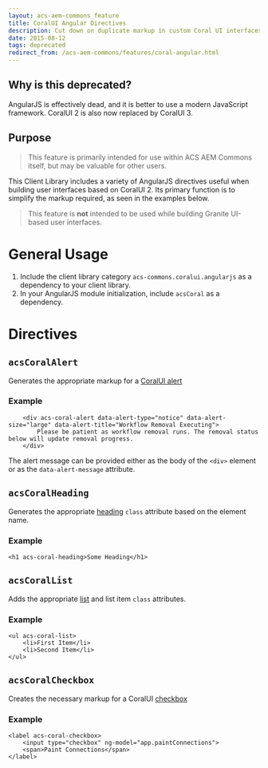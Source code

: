 ```yaml
---
layout: acs-aem-commons_feature
title: CoralUI Angular Directives
description: Cut down on duplicate markup in custom Coral UI interfaces
date: 2015-08-12
tags: deprecated
redirect_from: /acs-aem-commons/features/coral-angular.html
---
```


## Why is this deprecated?

AngularJS is effectively dead, and it is better to use a modern JavaScript framework. CoralUI 2 is also now replaced by CoralUI 3.

## Purpose

> This feature is primarily intended for use within ACS AEM Commons itself, but may be valuable for other users.

This Client Library includes a variety of AngularJS directives useful when building user interfaces based on CoralUI 2. Its primary function is to simplify the markup required, as seen in the examples below.

> This feature is **not** intended to be used while building Granite UI-based user interfaces.

# General Usage

1. Include the client library category `acs-commons.coralui.angularjs` as a dependency to your client library.
2. In your AngularJS module initialization, include `acsCoral` as a dependency.

# Directives

## `acsCoralAlert`

Generates the appropriate markup for a [CoralUI alert](http://docs.adobe.com/docs/en/aem/6-0/develop/ref/coral-ui/docs/2.1.2-aem600-015/alert.html)

### Example

        <div acs-coral-alert data-alert-type="notice" data-alert-size="large" data-alert-title="Workflow Removal Executing">
            Please be patient as workflow removal runs. The removal status below will update removal progress.
        </div>

The alert message can be provided either as the body of the `<div>` element or as the `data-alert-message` attribute.

## `acsCoralHeading`

Generates the appropriate [heading](http://docs.adobe.com/docs/en/aem/6-0/develop/ref/coral-ui/docs/2.1.2-aem600-015/heading.html) `class` attribute based on the element name.

### Example

    <h1 acs-coral-heading>Some Heading</h1>

## `acsCoralList`

Adds the appropriate [list](http://docs.adobe.com/docs/en/aem/6-0/develop/ref/coral-ui/docs/2.1.2-aem600-015/list.html) and list item `class` attributes.

### Example

    <ul acs-coral-list>
        <li>First Item</li>
        <li>Second Item</li>
    </ul>

## `acsCoralCheckbox`

Creates the necessary markup for a CoralUI [checkbox](http://docs.adobe.com/docs/en/aem/6-0/develop/ref/coral-ui/docs/2.1.2-aem600-015/checkbox.html)

### Example

    <label acs-coral-checkbox>
        <input type="checkbox" ng-model="app.paintConnections">
        <span>Paint Connections</span>
    </label>
